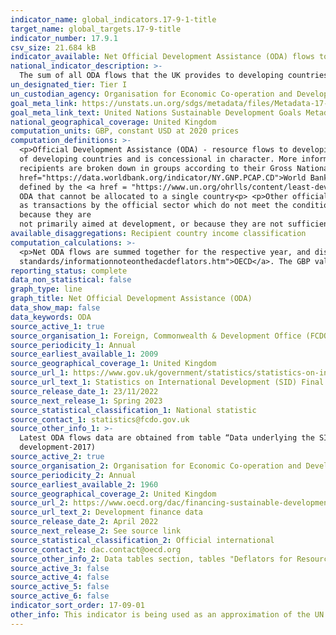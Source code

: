 ```yaml
---
indicator_name: global_indicators.17-9-1-title
target_name: global_targets.17-9-title
indicator_number: 17.9.1
csv_size: 21.684 kB
indicator_available: Net Official Development Assistance (ODA) flows to developing countries in GBP and 2020 USD value.
national_indicator_description: >-
  The sum of all ODA flows that the UK provides to developing countries, disaggregated by recipient country income group. The UN specifications for this indicator requires the total sum of ODA and Other Official Flows (OOF), but the data displayed here only reflects ODA disbursements.
un_designated_tier: Tier I
un_custodian_agency: Organisation for Economic Co-operation and Development (OECD), United Nations Environment (UNEP), World Bank (WB)
goal_meta_link: https://unstats.un.org/sdgs/metadata/files/Metadata-17-09-01.pdf 
goal_meta_link_text: United Nations Sustainable Development Goals Metadata (PDF 209 KB)
national_geographical_coverage: United Kingdom
computation_units: GBP, constant USD at 2020 prices
computation_definitions: >-
  <p>Official Development Assistance (ODA) - resource flows to developing countries and multilateral organisations provided by official agencies (e.g. the UK Government) or their executive agencies. Each transaction is administered for the promotion of the economic development and welfare
  of developing countries and is concessional in character. More information on ODA can be found on the <a href="http://www.oecd.org/development/financing-sustainable-development/development-finance-standards/officialdevelopmentassistancedefinitionandcoverage.htm">OECD website</a>. ODA
  recipients are broken down in groups according to their Gross National Income (GNI) per capita.<p>Country income classification - the Development Assistance Committee (DAC) list of countries eligible to receive ODA is based on Gross National Income per capita as published by the <a
  href="https://data.worldbank.org/indicator/NY.GNP.PCAP.CD">World Bank</a>. All low and middle income countries are included, with the exception of G8 members, EU members, and countries with a firm date for entry into the EU. The list also includes all Least Developed Countries (LDCs) as
  defined by the <a href = "https://www.un.org/ohrlls/content/least-developed-countries%20">United Nations (UN)</a>.<p>LDCs - Least Developed Countries<p>LMICs - Lower-Middle Income Countries<p>UMICs - Upper Middle Income Countries<p>Other LICs - Other Low Income Countries<p>Undefined -
  ODA that cannot be allocated to a single country<p> <p>Other official flows (OOF) - other official flows (excluding officially supported export credits) are defined
  as transactions by the official sector which do not meet the conditions for eligibility as ODA, either
  because they are
  not primarily aimed at development, or because they are not sufficiently concessional.<p>
available_disaggregations: Recipient country income classification
computation_calculations: >-
  <p>Net ODA flows are summed together for the respective year, and disaggregated by country income group (see Source 1).</p> <p>The constant USD conversion was done using methodology specified by the <a href="https://www.oecd.org/dac/financing-sustainable-development/development-finance-
  standards/informationnoteonthedacdeflators.htm">OECD</a>. The GBP values were converted with the USD exchange rate for the respective year, and then a deflator with base year 2020 was applied to transform the current USD values to constant 2020 USD values  (see Source 2).</p>
reporting_status: complete
data_non_statistical: false
graph_type: line
graph_title: Net Official Development Assistance (ODA)
data_show_map: false
data_keywords: ODA
source_active_1: true
source_organisation_1: Foreign, Commonwealth & Development Office (FCDO)
source_periodicity_1: Annual
source_earliest_available_1: 2009
source_geographical_coverage_1: United Kingdom
source_url_1: https://www.gov.uk/government/statistics/statistics-on-international-development-final-uk-aid-spend-2021
source_url_text_1: Statistics on International Development (SID) Final UK Aid Spend 2021
source_release_date_1: 23/11/2022
source_next_release_1: Spring 2023
source_statistical_classification_1: National statistic
source_contact_1: statistics@fcdo.gov.uk
source_other_info_1: >-
  Latest ODA flows data are obtained from table “Data underlying the SID publication” (see relevant CRS code and BroadSectorCode in National Metadata tab). Previous data (2009 to 2016) are available from [SID for 2017](https://www.gov.uk/government/statistics/statistics-on-international-
  development-2017)
source_active_2: true
source_organisation_2: Organisation for Economic Co-operation and Development (OECD)
source_periodicity_2: Annual
source_earliest_available_2: 1960
source_geographical_coverage_2: United Kingdom
source_url_2: https://www.oecd.org/dac/financing-sustainable-development/development-finance-data/
source_url_text_2: Development finance data
source_release_date_2: April 2022
source_next_release_2: See source link
source_statistical_classification_2: Official international
source_contact_2: dac.contact@oecd.org
source_other_info_2: Data tables section, tables "Deflators for Resource Flows from DAC Countries (2020=100).xls" and "Annual Exchange Rates for DAC Donor Countries from 1960 to 2021.xls"
source_active_3: false
source_active_4: false
source_active_5: false
source_active_6: false
indicator_sort_order: 17-09-01
other_info: This indicator is being used as an approximation of the UN SDG Indicator. Where possible, we will work to identify or develop UK data to meet the global indicator specification. This indicator has not been identified in collaboration with topic experts.
---
```

